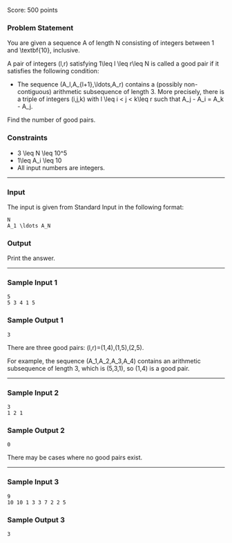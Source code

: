 Score: 500 points

### Problem Statement

You are given a sequence A of length N consisting of integers between 1 and \textbf{10}, inclusive.

A pair of integers (l,r) satisfying 1\leq l \leq r\leq N is called a good pair if it satisfies the following condition:

* The sequence (A\_l,A\_{l+1},\ldots,A\_r) contains a (possibly non-contiguous) arithmetic subsequence of length 3. More precisely, there is a triple of integers (i,j,k) with l \leq i < j < k\leq r such that A\_j - A\_i = A\_k - A\_j.

Find the number of good pairs.

### Constraints

* 3 \leq N \leq 10^5
* 1\leq A\_i \leq 10
* All input numbers are integers.

---

### Input

The input is given from Standard Input in the following format:

```
N
A_1 \ldots A_N
```

### Output

Print the answer.

---

### Sample Input 1

```
5
5 3 4 1 5
```

### Sample Output 1

```
3
```

There are three good pairs: (l,r)=(1,4),(1,5),(2,5).

For example, the sequence (A\_1,A\_2,A\_3,A\_4) contains an arithmetic subsequence of length 3, which is (5,3,1), so (1,4) is a good pair.

---

### Sample Input 2

```
3
1 2 1
```

### Sample Output 2

```
0
```

There may be cases where no good pairs exist.

---

### Sample Input 3

```
9
10 10 1 3 3 7 2 2 5
```

### Sample Output 3

```
3
```
